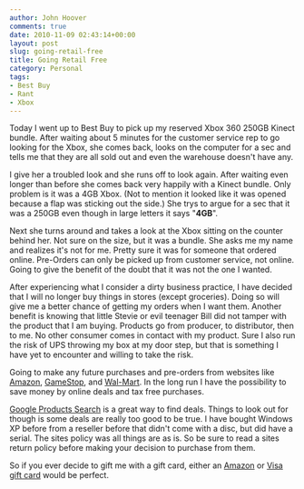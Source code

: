 ```yaml
---
author: John Hoover
comments: true
date: 2010-11-09 02:43:14+00:00
layout: post
slug: going-retail-free
title: Going Retail Free
category: Personal
tags:
- Best Buy
- Rant
- Xbox
---
```


Today I went up to Best Buy to pick up my reserved Xbox 360 250GB Kinect bundle. After waiting about 5 minutes for the customer service rep to go looking for the Xbox, she comes back, looks on the computer for a sec and tells me that they are all sold out and even the warehouse doesn't have any.

I give her a troubled look and she runs off to look again. After waiting even longer than before she comes back very happily with a Kinect bundle. Only problem is it was a 4GB Xbox. (Not to mention it looked like it was opened because a flap was sticking out the side.) She trys to argue for a sec that it was a 250GB even though in large letters it says "**4GB**".

<!-- /excerpt -->

Next she turns around and takes a look at the Xbox sitting on the counter behind her. Not sure on the size, but it was a bundle. She asks me my name and realizes it's not for me. Pretty sure it was for someone that ordered online. Pre-Orders can only be picked up from customer service, not online. Going to give the benefit of the doubt that it was not the one I wanted.

After experiencing what I consider a dirty business practice, I have decided that I will no longer buy things in stores (except groceries). Doing so will give me a better chance of getting my orders when I want them. Another benefit is knowing that little Stevie or evil teenager Bill did not tamper with the product that I am buying. Products go from producer, to distributor, then to me. No other consumer comes in contact with my product. Sure I also run the risk of UPS throwing my box at my door step, but that is something I have yet to encounter and willing to take the risk.

Going to make any future purchases and pre-orders from websites like [Amazon](http://www.amazon.com/), [GameStop](http://www.gamestop.com/), and [Wal-Mart](http://www.walmart.com/). In the long run I have the possibility to save money by online deals and tax free purchases.

[Google Products Search](http://www.google.com/products) is a great way to find deals. Things to look out for though is some deals are really too good to be true. I have bought Windows XP before from a reseller before that didn't come with a disc, but did have a serial. The sites policy was all things are as is. So be sure to read a sites return policy before making your decision to purchase from them.

So if you ever decide to gift me with a gift card, either an [Amazon](http://www.amazon.com/gp/gc/ref=topnav_giftcert) or [Visa gift card](http://usa.visa.com/personal/cards/prepaid/visa_gift_card.html) would be perfect.
